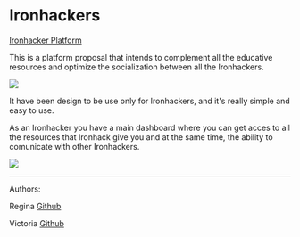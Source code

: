 # Ironhackers

[Ironhacker Platform](https://enigmatic-hamlet-57213.herokuapp.com/)

This is a platform proposal that intends to complement all the educative resources and optimize the socialization between all the Ironhackers.


![](https://i.imgur.com/YpX94uH.png)


It have been design to be use only for Ironhackers, and it's really simple and easy to use.

As an Ironhacker you have a main dashboard where you can get acces to all the resources that Ironhack give you and at the same time, the ability to comunicate with other Ironhackers.

![](https://i.imgur.com/5F7ozKY.png)



---


Authors:

Regina [Github](https://github.com/deredhuzent)

Victoria [Github](https://github.com/VictoriaPl)
